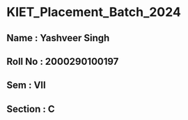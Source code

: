 # KIET_Placement_Batch_2024

##     Name : Yashveer Singh
##  Roll No : 2000290100197
##      Sem : VII
##  Section : C

